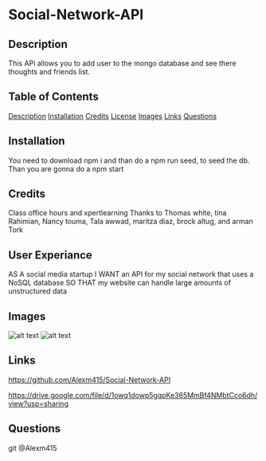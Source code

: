 # Social-Network-API

## Description

This APi allows you to add user to the mongo database and see there thoughts and friends list.

## Table of Contents

[Description](#Description) [Installation](#installation) [Credits](#credits) [License](#license) [Images](#images) [Links](#links) [Questions](#questions)

## Installation

You need to download npm i and than do a npm run seed, to seed the db. Than you are gonna do a npm start

## Credits

Class office hours and xpertlearning
Thanks to Thomas white, tina Rahimian, Nancy touma, Tala awwad, maritza diaz, brock altug, and arman Tork

## User Experiance

AS A social media startup
I WANT an API for my social network that uses a NoSQL database
SO THAT my website can handle large amounts of unstructured data

## Images

![alt text](./images/Screenshot%202025-01-07%20at%205.45.36 PM.png)
![alt text](./images/Screenshot%202025-01-07%20at%206.10.22 PM.png)

## Links

https://github.com/Alexm415/Social-Network-API

https://drive.google.com/file/d/1owq1dowp5gqpKe365MmBf4NMbtCco6dh/view?usp=sharing

## Questions

git @Alexm415
